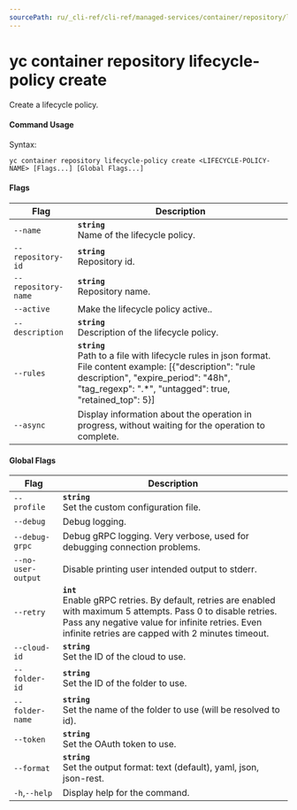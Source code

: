 ```yaml
---
sourcePath: ru/_cli-ref/cli-ref/managed-services/container/repository/lifecycle-policy/create.md
---
```

# yc container repository lifecycle-policy create

Create a lifecycle policy.

#### Command Usage

Syntax: 

`yc container repository lifecycle-policy create <LIFECYCLE-POLICY-NAME> [Flags...] [Global Flags...]`

#### Flags

| Flag | Description |
|----|----|
|`--name`|<b>`string`</b><br/>Name of the lifecycle policy.|
|`--repository-id`|<b>`string`</b><br/>Repository id.|
|`--repository-name`|<b>`string`</b><br/>Repository name.|
|`--active`|Make the lifecycle policy active..|
|`--description`|<b>`string`</b><br/>Description of the lifecycle policy.|
|`--rules`|<b>`string`</b><br/>Path to a file with lifecycle rules in json format. File content example: [{"description": "rule description", "expire_period": "48h", "tag_regexp": ".*", "untagged": true, "retained_top": 5}]|
|`--async`|Display information about the operation in progress, without waiting for the operation to complete.|

#### Global Flags

| Flag | Description |
|----|----|
|`--profile`|<b>`string`</b><br/>Set the custom configuration file.|
|`--debug`|Debug logging.|
|`--debug-grpc`|Debug gRPC logging. Very verbose, used for debugging connection problems.|
|`--no-user-output`|Disable printing user intended output to stderr.|
|`--retry`|<b>`int`</b><br/>Enable gRPC retries. By default, retries are enabled with maximum 5 attempts. Pass 0 to disable retries. Pass any negative value for infinite retries. Even infinite retries are capped with 2 minutes timeout.|
|`--cloud-id`|<b>`string`</b><br/>Set the ID of the cloud to use.|
|`--folder-id`|<b>`string`</b><br/>Set the ID of the folder to use.|
|`--folder-name`|<b>`string`</b><br/>Set the name of the folder to use (will be resolved to id).|
|`--token`|<b>`string`</b><br/>Set the OAuth token to use.|
|`--format`|<b>`string`</b><br/>Set the output format: text (default), yaml, json, json-rest.|
|`-h`,`--help`|Display help for the command.|
